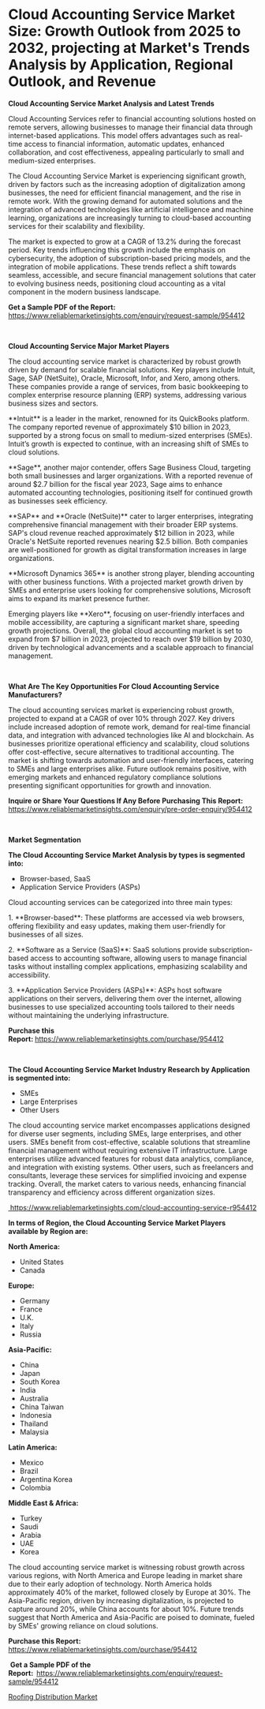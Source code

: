 <p><h1>Cloud Accounting Service Market Size: Growth Outlook from 2025 to 2032, projecting at Market's Trends Analysis by Application, Regional Outlook, and Revenue</h1></p><p><strong>Cloud Accounting Service Market Analysis and Latest Trends</strong></p>
<p><p>Cloud Accounting Services refer to financial accounting solutions hosted on remote servers, allowing businesses to manage their financial data through internet-based applications. This model offers advantages such as real-time access to financial information, automatic updates, enhanced collaboration, and cost effectiveness, appealing particularly to small and medium-sized enterprises.</p><p>The Cloud Accounting Service Market is experiencing significant growth, driven by factors such as the increasing adoption of digitalization among businesses, the need for efficient financial management, and the rise in remote work. With the growing demand for automated solutions and the integration of advanced technologies like artificial intelligence and machine learning, organizations are increasingly turning to cloud-based accounting services for their scalability and flexibility.</p><p>The market is expected to grow at a CAGR of 13.2% during the forecast period. Key trends influencing this growth include the emphasis on cybersecurity, the adoption of subscription-based pricing models, and the integration of mobile applications. These trends reflect a shift towards seamless, accessible, and secure financial management solutions that cater to evolving business needs, positioning cloud accounting as a vital component in the modern business landscape.</p></p>
<p><strong>Get a Sample PDF of the Report:&nbsp;</strong> <a href="https://www.reliablemarketinsights.com/enquiry/request-sample/954412?utm_campaign=2535&utm_medium=2&utm_source=Github&utm_content=ia&utm_term=07032025&utm_id=cloud-accounting-service">https://www.reliablemarketinsights.com/enquiry/request-sample/954412</a></p>
<p>&nbsp;</p>
<p><strong>Cloud Accounting Service Major Market Players</strong></p>
<p><p>The cloud accounting service market is characterized by robust growth driven by demand for scalable financial solutions. Key players include Intuit, Sage, SAP (NetSuite), Oracle, Microsoft, Infor, and Xero, among others. These companies provide a range of services, from basic bookkeeping to complex enterprise resource planning (ERP) systems, addressing various business sizes and sectors.</p><p>**Intuit** is a leader in the market, renowned for its QuickBooks platform. The company reported revenue of approximately $10 billion in 2023, supported by a strong focus on small to medium-sized enterprises (SMEs). Intuit’s growth is expected to continue, with an increasing shift of SMEs to cloud solutions.</p><p>**Sage**, another major contender, offers Sage Business Cloud, targeting both small businesses and larger organizations. With a reported revenue of around $2.7 billion for the fiscal year 2023, Sage aims to enhance automated accounting technologies, positioning itself for continued growth as businesses seek efficiency.</p><p>**SAP** and **Oracle (NetSuite)** cater to larger enterprises, integrating comprehensive financial management with their broader ERP systems. SAP's cloud revenue reached approximately $12 billion in 2023, while Oracle's NetSuite reported revenues nearing $2.5 billion. Both companies are well-positioned for growth as digital transformation increases in large organizations.</p><p>**Microsoft Dynamics 365** is another strong player, blending accounting with other business functions. With a projected market growth driven by SMEs and enterprise users looking for comprehensive solutions, Microsoft aims to expand its market presence further.</p><p>Emerging players like **Xero**, focusing on user-friendly interfaces and mobile accessibility, are capturing a significant market share, speeding growth projections. Overall, the global cloud accounting market is set to expand from $7 billion in 2023, projected to reach over $19 billion by 2030, driven by technological advancements and a scalable approach to financial management.</p></p>
<p>&nbsp;</p>
<p><strong>What Are The Key Opportunities For Cloud Accounting Service Manufacturers?</strong></p>
<p><p>The cloud accounting services market is experiencing robust growth, projected to expand at a CAGR of over 10% through 2027. Key drivers include increased adoption of remote work, demand for real-time financial data, and integration with advanced technologies like AI and blockchain. As businesses prioritize operational efficiency and scalability, cloud solutions offer cost-effective, secure alternatives to traditional accounting. The market is shifting towards automation and user-friendly interfaces, catering to SMEs and large enterprises alike. Future outlook remains positive, with emerging markets and enhanced regulatory compliance solutions presenting significant opportunities for growth and innovation.</p></p>
<p><strong>Inquire or Share Your Questions If Any Before Purchasing This Report:</strong> <a href="https://www.reliablemarketinsights.com/enquiry/pre-order-enquiry/954412?utm_campaign=2535&utm_medium=2&utm_source=Github&utm_content=ia&utm_term=07032025&utm_id=cloud-accounting-service">https://www.reliablemarketinsights.com/enquiry/pre-order-enquiry/954412</a></p>
<p>&nbsp;</p>
<p><strong>Market Segmentation</strong></p>
<p><strong>The Cloud Accounting Service Market Analysis by types is segmented into:</strong></p>
<p><ul><li>Browser-based, SaaS</li><li>Application Service Providers (ASPs)</li></ul></p>
<p><p>Cloud accounting services can be categorized into three main types: </p><p>1. **Browser-based**: These platforms are accessed via web browsers, offering flexibility and easy updates, making them user-friendly for businesses of all sizes.</p><p>2. **Software as a Service (SaaS)**: SaaS solutions provide subscription-based access to accounting software, allowing users to manage financial tasks without installing complex applications, emphasizing scalability and accessibility.</p><p>3. **Application Service Providers (ASPs)**: ASPs host software applications on their servers, delivering them over the internet, allowing businesses to use specialized accounting tools tailored to their needs without maintaining the underlying infrastructure.</p></p>
<p><strong>Purchase this Report:&nbsp;</strong><a href="https://www.reliablemarketinsights.com/purchase/954412?utm_campaign=2535&utm_medium=2&utm_source=Github&utm_content=ia&utm_term=07032025&utm_id=cloud-accounting-service">https://www.reliablemarketinsights.com/purchase/954412</a></p>
<p>&nbsp;</p>
<p><strong>The Cloud Accounting Service Market Industry Research by Application is segmented into:</strong></p>
<p><ul><li>SMEs</li><li>Large Enterprises</li><li>Other Users</li></ul></p>
<p><p>The cloud accounting service market encompasses applications designed for diverse user segments, including SMEs, large enterprises, and other users. SMEs benefit from cost-effective, scalable solutions that streamline financial management without requiring extensive IT infrastructure. Large enterprises utilize advanced features for robust data analytics, compliance, and integration with existing systems. Other users, such as freelancers and consultants, leverage these services for simplified invoicing and expense tracking. Overall, the market caters to various needs, enhancing financial transparency and efficiency across different organization sizes.</p></p>
<p><a href="https://www.reliablemarketinsights.com/cloud-accounting-service-r954412?utm_campaign=2535&utm_medium=2&utm_source=Github&utm_content=ia&utm_term=07032025&utm_id=cloud-accounting-service">&nbsp;https://www.reliablemarketinsights.com/cloud-accounting-service-r954412</a></p>
<p><strong>In terms of Region, the Cloud Accounting Service Market Players available by Region are:</strong></p>
<p>
    <p> <strong> North America: </strong>
        <ul>
            <li>United States</li>
            <li>Canada</li>
        </ul>
        </p> 
    <p> <strong> Europe: </strong>
        <ul>
            <li>Germany</li>
            <li>France</li>
            <li>U.K.</li>
            <li>Italy</li>
            <li>Russia</li>
        </ul>
        </p> 
    <p> <strong> Asia-Pacific: </strong>
        <ul>
            <li>China</li>
            <li>Japan</li>
            <li>South Korea</li>
            <li>India</li>
            <li>Australia</li>
            <li>China Taiwan</li>
            <li>Indonesia</li>
            <li>Thailand</li>
            <li>Malaysia</li>
        </ul>
        </p> 
    <p> <strong> Latin America: </strong>
        <ul>
            <li>Mexico</li>
            <li>Brazil</li>
            <li>Argentina Korea</li>
            <li>Colombia</li>
        </ul>
        </p> 
    <p> <strong> Middle East & Africa: </strong>
        <ul>
            <li>Turkey</li>
            <li>Saudi</li>
            <li>Arabia</li>
            <li>UAE</li>
            <li>Korea</li>
        </ul>
    </p>
    </p>
<p><p>The cloud accounting service market is witnessing robust growth across various regions, with North America and Europe leading in market share due to their early adoption of technology. North America holds approximately 40% of the market, followed closely by Europe at 30%. The Asia-Pacific region, driven by increasing digitalization, is projected to capture around 20%, while China accounts for about 10%. Future trends suggest that North America and Asia-Pacific are poised to dominate, fueled by SMEs' growing reliance on cloud solutions.</p></p>
<p><strong>Purchase this Report: </strong><a href="https://www.reliablemarketinsights.com/purchase/954412?utm_campaign=2535&utm_medium=2&utm_source=Github&utm_content=ia&utm_term=07032025&utm_id=cloud-accounting-service">https://www.reliablemarketinsights.com/purchase/954412</a></p>
<p>&nbsp;<strong>Get a Sample PDF of the Report:&nbsp;&nbsp;</strong><a href="https://www.reliablemarketinsights.com/enquiry/request-sample/954412?utm_campaign=2535&utm_medium=2&utm_source=Github&utm_content=ia&utm_term=07032025&utm_id=cloud-accounting-service">https://www.reliablemarketinsights.com/enquiry/request-sample/954412</a></p>
<p><strong></strong></p>
<p><p><a href="https://github.com/FahadAhmed223/Market-Research-Report-List-1/blob/main/roofing-distribution-market.md?utm_campaign=2535&utm_medium=2&utm_source=Github&utm_content=ia&utm_term=07032025&utm_id=cloud-accounting-service">Roofing Distribution Market</a></p></p>